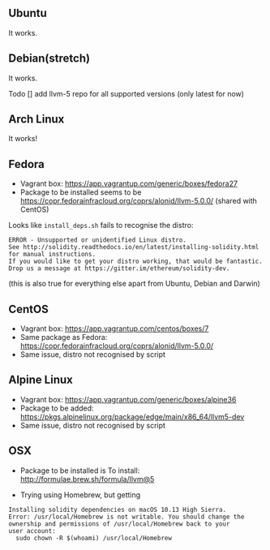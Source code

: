 ## Ubuntu

It works.

## Debian(stretch) 

It works. 

Todo
 [] add llvm-5 repo for all supported versions (only latest for now)

## Arch Linux 

It works!

## Fedora

* Vagrant box: https://app.vagrantup.com/generic/boxes/fedora27
* Package to be installed seems to be https://copr.fedorainfracloud.org/coprs/alonid/llvm-5.0.0/ (shared with CentOS)

Looks like `install_deps.sh` fails to recognise the distro:

```
ERROR - Unsupported or unidentified Linux distro.
See http://solidity.readthedocs.io/en/latest/installing-solidity.html for manual instructions.
If you would like to get your distro working, that would be fantastic.
Drop us a message at https://gitter.im/ethereum/solidity-dev.
```

(this is also true for everything else apart from Ubuntu, Debian and Darwin)

## CentOS

* Vagrant box: https://app.vagrantup.com/centos/boxes/7
* Same package as Fedora: https://copr.fedorainfracloud.org/coprs/alonid/llvm-5.0.0/
* Same issue, distro not recognised by script

## Alpine Linux

* Vagrant box: https://app.vagrantup.com/generic/boxes/alpine36
* Package to be added: https://pkgs.alpinelinux.org/package/edge/main/x86_64/llvm5-dev
* Same issue, distro not recognised by script


## OSX

* Package to be installed is To install: http://formulae.brew.sh/formula/llvm@5

* Trying using Homebrew, but getting

```
Installing solidity dependencies on macOS 10.13 High Sierra.
Error: /usr/local/Homebrew is not writable. You should change the
ownership and permissions of /usr/local/Homebrew back to your
user account:
  sudo chown -R $(whoami) /usr/local/Homebrew
```
